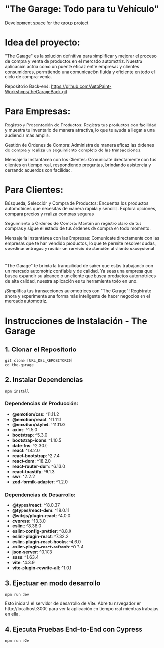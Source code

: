 # "The Garage: Todo para tu Vehículo"
Development space for the group project

# Idea del proyecto:
"The Garage" es la solución definitiva para simplificar y mejorar el proceso de compra y venta de productos en el mercado automotriz. Nuestra aplicación actúa como un puente eficaz entre empresas y clientes consumidores, permitiendo una comunicación fluida y eficiente en todo el ciclo de compra-venta.

Repositorio Back-end: https://github.com/AutoPaint-Workshops/theGarageBack.git

# Para Empresas:
Registro y Presentación de Productos: Registra tus productos con facilidad y muestra tu inventario de manera atractiva, lo que te ayuda a llegar a una audiencia más amplia.

Gestión de Órdenes de Compra: Administra de manera eficaz las órdenes de compra y realiza un seguimiento completo de las transacciones.

Mensajería Instantánea con los Clientes: Comunícate directamente con tus clientes en tiempo real, respondiendo preguntas, brindando asistencia y cerrando acuerdos con facilidad.

# Para Clientes:
Búsqueda, Selección y Compra de Productos: Encuentra los productos automotrices que necesitas de manera rápida y sencilla. Explora opciones, compara precios y realiza compras seguras.

Seguimiento a Órdenes de Compra: Mantén un registro claro de tus compras y sigue el estado de tus órdenes de compra en todo momento.

Mensajería Instantánea con las Empresas: Comunícate directamente con las empresas que te han vendido productos, lo que te permite resolver dudas, coordinar entregas y recibir un servicio de atención al cliente excepcional
#
"The Garage" te brinda la tranquilidad de saber que estás trabajando con un mercado automotriz confiable y de calidad. Ya seas una empresa que busca expandir su alcance o un cliente que busca productos automotrices de alta calidad, nuestra aplicación es tu herramienta todo en uno.

¡Simplifica tus transacciones automotrices con "The Garage"! Regístrate ahora y experimenta una forma más inteligente de hacer negocios en el mercado automotriz.

# Instrucciones de Instalación - The Garage

## 1. Clonar el Repositorio
```
git clone [URL_DEL_REPOSITORIO]
cd the-garage
```
## 2. Instalar Dependencias
```
npm install

```
### Dependencias de Producción:
- **@emotion/css**: ^11.11.2
- **@emotion/react**: ^11.11.1
- **@emotion/styled**: ^11.11.0
- **axios**: ^1.5.0
- **bootstrap**: ^5.3.0
- **bootstrap-icons**: ^1.10.5
- **date-fns**: ^2.30.0
- **react**: ^18.2.0
- **react-bootstrap**: ^2.7.4
- **react-dom**: ^18.2.0
- **react-router-dom**: ^6.13.0
- **react-toastify**: ^9.1.3
- **swr**: ^2.2.2
- **zod-formik-adapter**: ^1.2.0

### Dependencias de Desarrollo:
- **@types/react**: ^18.0.37
- **@types/react-dom**: ^18.0.11
- **@vitejs/plugin-react**: ^4.0.0
- **cypress**: ^13.3.0
- **eslint**: ^8.38.0
- **eslint-config-prettier**: ^8.8.0
- **eslint-plugin-react**: ^7.32.2
- **eslint-plugin-react-hooks**: ^4.6.0
- **eslint-plugin-react-refresh**: ^0.3.4
- **json-server**: ^0.17.3
- **sass**: ^1.63.4
- **vite**: ^4.3.9
- **vite-plugin-rewrite-all**: ^1.0.1


## 3. Ejectuar en modo desarrollo
```
npm run dev
```

Esto iniciará el servidor de desarrollo de Vite. Abre tu navegador en http://localhost:3000 para ver la aplicación en tiempo real mientras trabajas en ella.

## 4. Ejecuta Pruebas End-to-End con Cypress
```
npm run e2e
```
